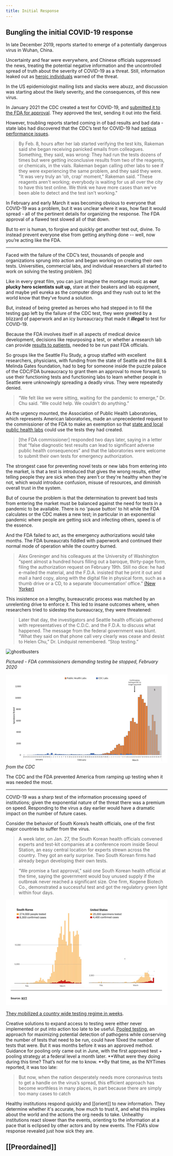 ```yaml
---
title: Initial Response
---
```



## Bungling the initial COVID-19 response

In late December 2019, reports started to emerge of a potentially dangerous virus in Wuhan, China. 

Uncertainty and fear were everywhere, and Chinese officials suppressed the news, treating the potential negative information and the uncontrolled spread of truth about the severity of COVID-19 as a threat. Still, information leaked out as [heroic individuals](https://g.co/kgs/6PYb72) warned of the threat.

In the US epidemiologist mailing lists and slacks were abuzz, and discussion was starting about the likely severity, and the consequences, of this new virus. 

In January 2021 the CDC created a test for COVID-19, and [submitted it to the FDA for approval](https://archive.ph/GMJj8). They approved the test, sending it out into the field.

However, troubling reports started coming in of bad results and bad data - state labs had discovered that the CDC’s test for COVID-19 had [serious performance issues](https://archive.ph/2aM17). 

> By Feb. 8, hours after her lab started verifying the test kits, Rakeman said she began receiving panicked emails from colleagues. Something, they said, was wrong: They had run the tests dozens of times but were getting inconclusive results from two of the reagents, or chemicals, in the vials. Rakeman began calling other labs to see if they were experiencing the same problem, and they said they were. "It was very truly an 'oh, crap' moment," Rakeman said. "These reagents aren't working; everybody is waiting for us all over the city to have this test online. We think we have more cases than we've been able to detect and the test isn't working."

In February and early March it was becoming obvious to everyone that COVID-19 was a problem, but it was unclear where it was, how fast it would spread - all of the pertinent details for organizing the response. The FDA approval of a flawed test slowed all of that down.

But to err is human, to forgive and quickly get another test out, divine. To instead prevent everyone else from getting anything done -- well, now you’re acting like the FDA.

---

Faced with the failure of the CDC’s test, thousands of people and organizations sprung into action and began working on creating their own tests. Universities, commercial labs, and individual researchers all started to work on solving the testing problem. [tk]

Like in every great film, you can just imagine the montage music as **our plucky hero scientists suit up,** stare at their beakers and lab equipment, and maybe yell eureka as the computer dings and they rush out to let the world know that they’ve found a solution.

But, instead of being greeted as heroes who had stepped in to fill the testing gap left by the failure of the CDC test, they were greeted by a blizzard of paperwork and an icy bureaucracy that made it **_illegal_** to test for COVID-19.

Because the FDA involves itself in all aspects of medical device development, decisions like repurposing a test, or whether a research lab can provide [results to patients](https://archive.ph/yMbPe#selection-2299.0-2299.404), needed to be run past FDA officials.

So groups like the Seattle Flu Study, a group staffed with excellent researchers, physicians, with funding from the state of Seattle and the Bill & Melinda Gates foundation, had to beg for someone inside the puzzle palace of the CDC/FDA bureaucracy to grant them an approval to move forward, to use their functioning tests and functioning labs to learn whether people in Seattle were unknowingly spreading a deadly virus. They were repeatedly denied.

> “We felt like we were sitting, waiting for the pandemic to emerge,” Dr. Chu said. “We could help. We couldn’t do anything.”

As the urgency mounted, the Association of Public Health Laboratories, which represents American laboratories, made an unprecedented request to the commissioner of the FDA to make an exemption so that [state and local public health labs](https://www.reuters.com/article/us-china-health-usa-testing/tired-of-delays-u-s-labs-ask-fda-to-develop-their-own-coronavirus-tests-idUSKCN20I2G8?fbclid=IwAR0bR_A6trDC1iKOj48NRE0IfrtQhhTAz-hhi9UCI5XDFtGIcW9IqVy2pX4) could use the tests they had created.

> [the FDA commissioner] responded two days later, saying in a letter that “false diagnostic test results can lead to significant adverse public health consequences” and that the laboratories were welcome to submit their own tests for emergency authorization.

The strongest case for preventing novel tests or new labs from entering into the market, is that a test is introduced that gives the wrong results, either telling people they are sick when they aren't or they're healthy when they're not, which would introduce confusion, misuse of resources, and diminish overall trust in the system. 

But of course the problem is that the determination to prevent bad tests from entering the market must be balanced against the need for tests in a pandemic to be available. There is no 'pause button' to hit while the FDA calculates or the CDC makes a new test; in particular in an exponential pandemic where people are getting sick and infecting others, speed is of the essence.

And the FDA failed to act, as the emergency authorizations would take months. The FDA bureaucrats fiddled with paperwork and continued their normal mode of operation while the country burned.

> Alex Greninger and his colleagues at the University of Washington “spent almost a hundred hours filling out a baroque, thirty-page form, filing the authorization request on February 19th. Still no dice: he had e-mailed the material, and the F.D.A. insisted that he print it out and mail a hard copy, along with the digital file in physical form, such as a thumb drive or a CD, to a separate ‘documentation’ office.” [(New Yorker)](https://www.newyorker.com/magazine/2020/05/04/what-the-coronavirus-crisis-reveals-about-american-medicine)  

This insistence on a lengthy, bureaucratic process was matched by an unrelenting drive to enforce it. This led to insane outcomes where, when researchers tried to sidestep the bureaucracy, they were threatened:

> Later that day, the investigators and Seattle health officials gathered with representatives of the C.D.C. and the F.D.A. to discuss what happened. The message from the federal government was blunt. “What they said on that phone call very clearly was cease and desist to Helen Chu,” Dr. Lindquist remembered. “Stop testing.”


![ghostbusters](https://cdn3.whatculture.com/images/2014/03/walterpeck.jpg "I'm not interested in your opinion just shut if off")

_Pictured - FDA commissioners demanding testing be stopped, February 2020_


![CDC Graph](assets/cdc_fda_testing_bottleneck.png)
_from the CDC_

The CDC and the FDA prevented America from ramping up testing when it was needed the most.

----

COVID-19 was a sharp test of the information processing speed of institutions; given the exponential nature of the threat there was a premium on speed. Responding to the virus a day earlier would have a dramatic impact on the number of future cases. 

Consider the behavior of South Korea’s health officials, one of the first major countries to suffer from the virus.

> A week later, on Jan. 27, the South Korean health officials convened experts and test-kit companies at a conference room inside Seoul Station, an easy central location for experts strewn across the country. They got an early surprise. Two South Korean firms had already begun developing their own tests.

> “We promise a fast approval,” said one South Korean health official at the time, saying the government would buy unused supply if the outbreak never reached a significant size. One firm, Kogene Biotech Co., demonstrated a successful test and got the regulatory green light within four days. 


![South Korea Testing](assets/nytimes_skorea.png "South Korea vs the US")


[They mobilized a country wide testing regime in weeks](https://archive.ph/KB3Kw).

Creative solutions to expand access to testing were either never implemented or put into action too late to be useful. [Pooled testing](https://www.hospimedica.com/coronavirus/articles/294781273/israeli-researchers-introduce-pooling-method-for-covid-19-testing-of-over-60-patients-simultaneously.html), an approach for maximizing potential detection of pathogens while conserving the number of tests that need to be run, could have 10xed the number of tests that were. But it was months before it was an approved method. Guidance for pooling only came out in June, with the first approved test + pooling strategy at a federal level a month later. **What were they doing during this time? That’s not for me to know. **By that time, as the NYTimes reported, it was too late:

> But now, when the nation desperately needs more coronavirus tests to get a handle on the virus’s spread, this efficient approach has become worthless in many places, in part because there are simply too many cases to catch

Healthy institutions respond quickly and [[orient]] to new information. They determine whether it's accurate, how much to trust it, and what this implies about the world and the actions the org needs to take. Unhealthy institutions react slower than the events, orienting to the information at a pace that is eclipsed by other actors and by new events. The FDA’s slow response revealed just how sick they are.

## [[Preordained]]